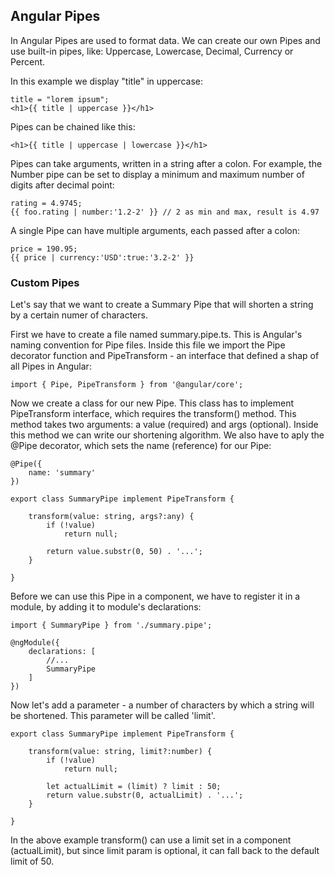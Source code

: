 ## Angular Pipes

In Angular Pipes are used to format data. We can create our own Pipes and use built-in pipes, like: Uppercase, Lowercase, Decimal, Currency or Percent.

In this example we display "title" in uppercase:

    title = "lorem ipsum";
    <h1>{{ title | uppercase }}</h1>

Pipes can be chained like this:

    <h1>{{ title | uppercase | lowercase }}</h1>

Pipes can take arguments, written in a string after a colon. For example, the Number pipe can be set to display a minimum and maximum number of digits after decimal point:

    rating = 4.9745;
    {{ foo.rating | number:'1.2-2' }} // 2 as min and max, result is 4.97

A single Pipe can have multiple arguments, each passed after a colon:

    price = 190.95;
    {{ price | currency:'USD':true:'3.2-2' }}

### Custom Pipes

Let's say that we want to create a Summary Pipe that will shorten a string by a certain numer of characters.

First we have to create a file named summary.pipe.ts. This is Angular's naming convention for Pipe files. Inside this file we import the Pipe decorator function and PipeTransform - an interface that defined a shap of all Pipes in Angular:

    import { Pipe, PipeTransform } from '@angular/core';

Now we create a class for our new Pipe. This class has to implement PipeTransform interface, which requires the transform() method. This method takes two arguments: a value (required) and args (optional). Inside this method we can write our shortening algorithm. We also have to aply the @Pipe decorator, which sets the name (reference) for our Pipe:

    @Pipe({
        name: 'summary'
    })

    export class SummaryPipe implement PipeTransform {

        transform(value: string, args?:any) {
            if (!value)
                return null;

            return value.substr(0, 50) . '...';
        }

    }

Before we can use this Pipe in a component, we have to register it in a module, by adding it to module's declarations:

    import { SummaryPipe } from './summary.pipe';

    @ngModule({
        declarations: [
            //...
            SummaryPipe
        ]
    })

Now let's add a parameter - a number of characters by which a string will be shortened. This parameter will be called 'limit'.

    export class SummaryPipe implement PipeTransform {

        transform(value: string, limit?:number) {
            if (!value)
                return null;

            let actualLimit = (limit) ? limit : 50;
            return value.substr(0, actualLimit) . '...';
        }

    }

In the above example transform() can use a limit set in a component (actualLimit), but since limit param is optional, it can fall back to the default limit of 50.
